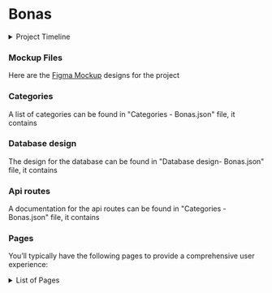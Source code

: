 # Bonas

<details>
  <summary>Project Timeline</summary>

Here's a weekly breakdown with expected results for each phase of developing the classified listing website with Next.js:

### **Week 1: Project Setup and Initial Planning**

**Tasks:**

- **Kickoff Meeting:** Define project scope, objectives, and roles.
- **Research and Tools Setup:** Select tools and set up the development environment.
- **Design and Planning:** Draft wireframes, user flow diagrams, and plan database schema.
- **Project Initialization:** Set up the Next.js project and initial project structure.

**Expected Results:**

- A clear project plan and timeline.
- Development environment ready and configured.
- Initial project structure in place.
- Wireframes and database schema drafted.

* * *

### **Week 2: Database Design and Authentication**

**Tasks:**

- **Database Design and Integration:** Design and implement the database schema; set up the database.
- **User Authentication and Authorization:** Integrate authentication (e.g., NextAuth.js) and set up user roles.

**Expected Results:**

- Database schema implemented and connected.
- User authentication system integrated and functioning.
- Basic user roles and permissions established.

* * *

### **Week 3: Basic Listing Functionality**

**Tasks:**

- **CRUD Operations for Listings:** Develop create, read, update, and delete functionality for listings.
- **UI Components for Listings:** Implement the basic UI components to display and manage listings.

**Expected Results:**

- Functional CRUD operations for listings.
- Basic listing interface developed and operational.

* * *

### **Week 4: User Profiles and Dashboard**

**Tasks:**

- **User Profile Pages:** Develop pages where users can view and edit their profiles.
- **User Dashboard:** Implement dashboard functionality for users to manage their listings.

**Expected Results:**

- User profile pages completed and functioning.
- User dashboard developed and users can manage their listings.

* * *

### **Week 5: Search, Filtering, and Payment Integration**

**Tasks:**

- **Search Functionality:** Implement search capabilities for listings.
- **Filters and Sorting:** Add filters and sorting options for listings.
- **Payment Integration:** Integrate a payment system (e.g., Stripe) and implement payment processing for premium listings.

**Expected Results:**

- Search and filtering functionalities operational.
- Payment system integrated and tested.

* * *

### **Week 6: Notifications, Messaging, and Refinement**

**Tasks:**

- **Notifications:** Add email notifications for user actions.
- **Messaging System:** Implement in-app messaging or chat functionality.
- **UI/UX Refinement:** Refine UI components and improve user experience based on feedback.

**Expected Results:**

- Notification system functioning.
- In-app messaging or chat implemented.
- UI/UX improvements made based on initial feedback.

* * *

### **Week 7: Testing and Deployment Preparation**

**Tasks:**

- **Testing:** Perform comprehensive testing (unit, integration, end-to-end).
- **Deployment Preparation:** Set up production environment (e.g., Vercel for Next.js) and ensure security and performance optimizations.

**Expected Results:**

- All major bugs identified and fixed.
- Production environment prepared and optimized.
- Application ready for deployment.

* * *

### **Week 8: Launch and Post-Launch Support**

**Tasks:**

- **Launch:** Deploy the application to production.
- **Post-Launch Monitoring:** Monitor the application for any immediate issues and address them.
- **Post-Launch Adjustments:** Gather user feedback and make necessary adjustments or fixes.

**Expected Results:**

- Successful deployment of the application.
- Initial issues identified and resolved.
- Application adjustments based on user feedback completed.

This roadmap should guide the development process effectively while ensuring each key aspect of the project is addressed within the given timeframe.


</details>


### Mockup Files 
Here are the 
[Figma Mockup](https://www.figma.com/design/muQYHATICXzmA2kskIk0Kn/Bonas---Classified-Listing?node-id=0-1&t=htQLTlKuTEYD8137-1) designs for the project 


### Categories 

A list of categories can be found in "Categories - Bonas.json" file, it contains 


### Database design 

The design for the database can be found in "Database design- Bonas.json" file, it contains 


### Api routes 

A documentation for the api routes can be found in "Categories - Bonas.json" file, it contains 


### Pages 

You’ll typically have the following pages to provide a comprehensive user experience:

<details>
  <summary>List of Pages</summary>
  

**1. Home Page** : Overview of categories, featured listings, search bar, promotional banners, and links to popular or new listings.

**2. Category Pages** : Lists of subcategories, filters (e.g., location, price range), and sorting options (e.g., newest, price low to high).

**3. Listing Details Page** : Detailed information about a specific listing, including photos, description, price, seller contact details, and location map.

**4. Search Results Page** : Displays results based on user queries, with options to refine the search using filters and sorting options.

**5. Submit a Listing Page** : Form for users to create and submit their own listings, including fields for title, description, price, photos, and category selection.

**6. User Profile Page** : User information, listing history, saved searches, and account settings.

**7. Dashboard (for Admins)** : Tools for managing users, listings, categories, and site content; includes analytics and reporting features.

**8. Login/Register Page** : Forms for user registration, login, and password recovery.

**9. About Us Page** : Information about the website’s mission, team, and history.

**10. Contact Us Page** : Contact form, email addresses, phone numbers, and office location.

**11. FAQ Page** : Commonly asked questions and their answers.

**12. Terms and Conditions Page** : Legal agreements and policies governing the use of the website.

**13. Privacy Policy Page** : Details on how user data is collected, used, and protected.

**14. Blog/News Page** : Articles, updates, and news related to the website or relevant topics.

**15. Testimonials/Reviews Page** : User reviews and feedback about the website or specific listings.
</details>
